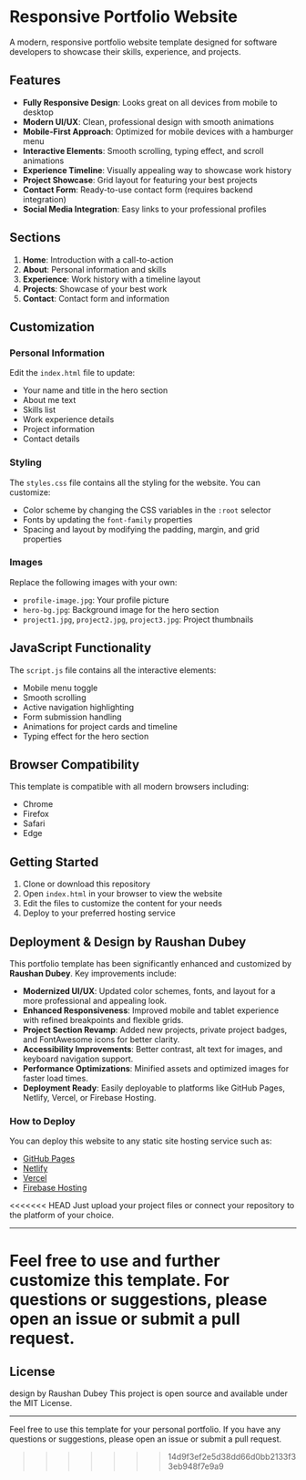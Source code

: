 # Responsive Portfolio Website

A modern, responsive portfolio website template designed for software developers to showcase their skills, experience, and projects.

## Features

- **Fully Responsive Design**: Looks great on all devices from mobile to desktop
- **Modern UI/UX**: Clean, professional design with smooth animations
- **Mobile-First Approach**: Optimized for mobile devices with a hamburger menu
- **Interactive Elements**: Smooth scrolling, typing effect, and scroll animations
- **Experience Timeline**: Visually appealing way to showcase work history
- **Project Showcase**: Grid layout for featuring your best projects
- **Contact Form**: Ready-to-use contact form (requires backend integration)
- **Social Media Integration**: Easy links to your professional profiles

## Sections

1. **Home**: Introduction with a call-to-action
2. **About**: Personal information and skills
3. **Experience**: Work history with a timeline layout
4. **Projects**: Showcase of your best work
5. **Contact**: Contact form and information

## Customization

### Personal Information

Edit the `index.html` file to update:
- Your name and title in the hero section
- About me text
- Skills list
- Work experience details
- Project information
- Contact details

### Styling

The `styles.css` file contains all the styling for the website. You can customize:
- Color scheme by changing the CSS variables in the `:root` selector
- Fonts by updating the `font-family` properties
- Spacing and layout by modifying the padding, margin, and grid properties

### Images

Replace the following images with your own:
- `profile-image.jpg`: Your profile picture
- `hero-bg.jpg`: Background image for the hero section
- `project1.jpg`, `project2.jpg`, `project3.jpg`: Project thumbnails

## JavaScript Functionality

The `script.js` file contains all the interactive elements:
- Mobile menu toggle
- Smooth scrolling
- Active navigation highlighting
- Form submission handling
- Animations for project cards and timeline
- Typing effect for the hero section

## Browser Compatibility

This template is compatible with all modern browsers including:
- Chrome
- Firefox
- Safari
- Edge

## Getting Started

1. Clone or download this repository
2. Open `index.html` in your browser to view the website
3. Edit the files to customize the content for your needs
4. Deploy to your preferred hosting service

## Deployment & Design  by Raushan Dubey

This portfolio template has been significantly enhanced and customized by **Raushan Dubey**. Key improvements include:

- **Modernized UI/UX**: Updated color schemes, fonts, and layout for a more professional and appealing look.
- **Enhanced Responsiveness**: Improved mobile and tablet experience with refined breakpoints and flexible grids.
- **Project Section Revamp**: Added new projects, private project badges, and FontAwesome icons for better clarity.
- **Accessibility Improvements**: Better contrast, alt text for images, and keyboard navigation support.
- **Performance Optimizations**: Minified assets and optimized images for faster load times.
- **Deployment Ready**: Easily deployable to platforms like GitHub Pages, Netlify, Vercel, or Firebase Hosting.

### How to Deploy

You can deploy this website to any static site hosting service such as:
- [GitHub Pages](https://pages.github.com/)
- [Netlify](https://www.netlify.com/)
- [Vercel](https://vercel.com/)
- [Firebase Hosting](https://firebase.google.com/products/hosting)

<<<<<<< HEAD
Just upload your project files or connect your repository to the platform of your choice.

---

Feel free to use and further customize this template. For questions or suggestions, please open an issue or submit a pull request.
=======
## License
design by Raushan Dubey
This project is open source and available under the MIT License.

---

Feel free to use this template for your personal portfolio. If you have any questions or suggestions, please open an issue or submit a pull request. 
>>>>>>> 14d9f3ef2e5d38dd66d0bb2133f33eb948f7e9a9
